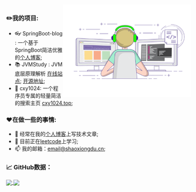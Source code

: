 <img align="right" alt="Writing Code" src="https://raw.githubusercontent.com/shaoxiongdu/ShaoxiongDu/main/coding.gif"  width="350" height="250" />

### ✏️我的项目:

- 👓 SpringBoot-blog : 一个基于SpringBoot简洁优雅的<a href="http://www.shaoxiongdu.cn" target="_blank">个人博客</a>;
- 📚 JVMStudy : JVM底层原理解析 <a href="jvmstudy.top" target="_blank">在线站点</a>; <a href="jvmstudy.top" target="_blank">开源地址</a>; 
- 🚩 cxy1024: 一个程序员专属的轻量简洁的搜索主页 <a href="cxy1024.top" target="_blank">cxy1024.top</a>;

### ❤️在做一些的事情:

- 📝 经常在我的<a href="http://www.shaoxiongdu.cn" target="_blank">个人博客</a>上写技术文章;
- 🚀 目前正在<a href="https://leetcode-cn.com/u/shaoxiongdu" target="_blank">leetcode</a>上学习;
- 📫 我的邮箱：<a target="_blank" href="mailto:email@shaoxiongdu.cn" >email@shaoxiongdu.cn</a>;

### 📈 GitHub数据：
<a href="https://github-readme-stats.vercel.app/api?cache_seconds=1800&username=shaoxiongdu">
  <img align="center" src="https://github-readme-stats.vercel.app/api?hide_title=true&cache_seconds=1800&username=shaoxiongdu&hide_border=false&show_icons=true&include_all_commits=true&count_private=true&theme=buefy&locale=cn&line_height=20" />
</a>
<a href="https://github-readme-stats.vercel.app/api/top-langs/?layout=compact&username=shaoxiongdu">
  <img align="center" src="https://github-readme-stats.vercel.app/api/top-langs/?layout=compact&username=shaoxiongdu&hide_title=true&hide_border=false&line_height=20&theme=flag-india&locale=cn" />
</a>
